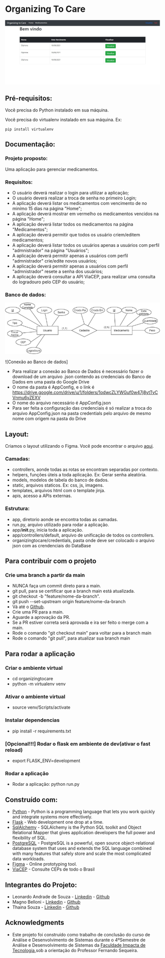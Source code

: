 # Organizing To Care

![Preview](https://github.com/MagnoBelloni/AC5-OrganizingToCare/blob/main/documentacao/Sistema.jpg)

## Pré-requisitos:

Você precisa do Python instalado em sua máquina.

Você precisa do virtualenv instalado em sua máquina. Ex:

```
pip install virtualenv
```

## Documentação:

### Projeto proposto:

Uma aplicação para gerenciar medicamentos.

### Requisitos:

- O usuário deverá realizar o login para utilizar a aplicação;
- O usuário deverá realizar a troca de senha no primeiro Login;
- A aplicação deverá listar os medicamentos com vencimento de no minímo 15 dias na página "Home";
- A aplicação deverá mostrar em vermelho os medicamentos vencidos na página "Home";
- A aplicação deverá listar todos os medicamentos na página "Medicamentos";
- A aplicação deverá permitir que todos os usuário criem/editem medicamentos;
- A aplicação deverá listar todos os usuários apenas a usuários com perfil "admnistrador" na página "Usuários";
- A aplicação deverá permitir apenas a usuários com perfil "admnistrador" crie/edite novos usuários;
- A aplicação deverá permitir apenas a usuários com perfil "admnistrador" resete a senha dos usuários;
- A aplicação deverá consultar a API ViaCEP, para realizar uma consulta do logradouro pelo CEP do usuário;

### Banco de dados:

![Preview](https://github.com/MagnoBelloni/AC5-OrganizingToCare/blob/main/documentacao/DiagramaBanco.jpg)

![Conexão ao Banco de dados]

- Para realizar a conexão ao Banco de Dados é necessário fazer o download de um arquivo .json contendo as 
  credenciais do Banco de Dados em uma pasta do Google Drive
- O nome da pasta é AppConfig, e o link é https://drive.google.com/drive/u/1/folders/1odwcZLYWGuf0w47j8ytTvCVnmu6vZEXV
- O nome do arquivo necessário é AppConfig.json
- Para ser feita a configuração das credenciais é só realizar a troca do arquivo AppConfig.json na pasta credentials
  pelo arquivo de mesmo nome com origem na pasta do Drive

## Layout:

Criamos o layout utilizando o Figma. Você pode encontrar o arquivo [aqui](https://www.figma.com/file/P3XmjCFWHuon7Yrnf1urkA/AC5-Aplica%C3%A7%C3%B5es-Distribuidas?node-id=14%3A507).

### Camadas:

- controllers, aonde todas as rotas se encontram separadas por contexto.
- helpers, funções úteis a toda aplicação. Ex: Gerar senha aleatória.
- models, modelos de tabela do banco de dados.
- static, arquivos staticos. Ex: css, js, imagens.
- templates, arquivos html com o template jinja.
- apis, acesso a APIs externas.

### Estrutura:

- app, diretorio aonde se encontra todas as camadas.
- run.py, arquivo utilizado para rodar a aplicação.
- app/**init**.py, inicia toda a aplicação.
- app/controllers/default, arquivo de unificação de todos os controllers.
- organizingtocare/credentials, pasta onde deve ser colocado o arquivo json com as crendenciais do DataBase 

## Para contribuir com o projeto

### Crie uma branch a partir da main

- NUNCA faça um commit direto para a main.
- git pull, para se certificar que a branch main está atualizada.
- git checkout -b "feature/nome-da-branch".
- git push --set-upstream origin feature/nome-da-branch
- Vá até o [Github](https://github.com/MagnoBelloni/AC5-OrganizingToCare).
- Crie uma PR para a main.
- Aguarde a aprovação da PR.
- Se a PR estiver correta será aprovada e ira ser feito o merge com a main.
- Rode o comando "git checkout main" para voltar para a branch main
- Rode o comando "git pull", para atualizar sua branch main

## Para rodar a aplicação

### Criar o ambiente virtual

- cd organizingtocare
- python -m virtualenv venv

### Ativar o ambiente virtual

- source venv/Scripts/activate

### Instalar dependencias

- pip install -r requirements.txt

### [Opcional!!!] Rodar o flask em ambiente de dev(ativar o fast reload)

- export FLASK_ENV=development

### Rodar a aplicação

- Rodar a aplicação:
  python run.py

## Construído com:

- [Python](https://www.python.org/) - Python is a programming language that lets you work quickly
  and integrate systems more effectively.
- [Flask](https://flask.palletsprojects.com/en/2.0.x/) - Web development one drop at a time.
- [SqlAlchemy](https://www.sqlalchemy.org/) - SQLAlchemy is the Python SQL toolkit and Object Relational Mapper that gives application developers the full power and flexibility of SQL.
- [PostgreSQL](https://www.postgresql.org/about/) - PostgreSQL is a powerful, open source object-relational database system that uses and extends the SQL language combined with many features that safely store and scale the most complicated data workloads.
- [Figma](https://figma.com/) - Online prototyping tool.
- [ViaCEP](https://viacep.com.br/) - Consulte CEPs de todo o Brasil

## Integrantes do Projeto:

- Leonardo Andrade de Souza - [Linkedin](https://www.linkedin.com/in/leoadsouza/) - [Github](https://github.com/Leoads99)
- Magno Belloni - [Linkedin](https://www.linkedin.com/in/magnobelloni/) - [Github](https://github.com/MagnoBelloni)
- Thaina Souza - [Linkedin](https://www.linkedin.com/in/thaina-souza-270585185/) - [Github](https://github.com/thainabsouza)

## Acknowledgments

- Este projeto foi construído como trabalho de conclusão do curso de Análise e Desenvolvimento de Sistemas durante o 4ºSemestre de Análise e Desenvolvimento de Sistemas da [Faculdade Impacta de Tecnologia](https://www.impacta.edu.br/),sob a orientação do Professor Fernando Sequeira.

